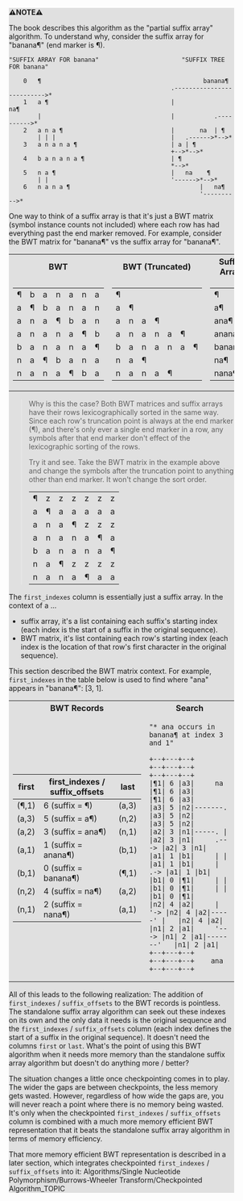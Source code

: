 <div style="margin:2em; background-color: #e0e0e0;">

<strong>⚠️NOTE️️️⚠️</strong>

The book describes this algorithm as the "partial suffix array" algorithm. To understand why, consider the suffix array for "banana¶" (end marker is ¶).

```{svgbob}
"SUFFIX ARRAY FOR banana"                       "SUFFIX TREE FOR banana"
                    
    0   ¶                                             banana¶   
                                             .-------------------------->*
    1   a ¶                                  |                na¶       
        |                                    |           .---------->*    
    2   a n a ¶                              |       na  | ¶              
        | | |                                |   .------>*-->*            
    3   a n a n a ¶                          | a | ¶                      
                                             +-->*-->*                    
    4   b a n a n a ¶                        | ¶                          
                                             *-->*                        
    5   n a ¶                                |   na    ¶                  
        | |                                  '------>*-->*                
    6   n a n a ¶                                    |   na¶          
                                                     '---------->*        
```

One way to think of a suffix array is that it's just a BWT matrix (symbol instance counts not included) where each row has had everything past the end marker removed. For example, consider the BWT matrix for "banana¶" vs the suffix array for "banana¶".

<table>
<tr><th>BWT</th><th>BWT (Truncated)</th><th>Suffix Array</th></tr>
<tr><td>

|   |   |   |   |   |   |   |
|---|---|---|---|---|---|---|
| ¶ | b | a | n | a | n | a |
| a | ¶ | b | a | n | a | n |
| a | n | a | ¶ | b | a | n |
| a | n | a | n | a | ¶ | b |
| b | a | n | a | n | a | ¶ |
| n | a | ¶ | b | a | n | a |
| n | a | n | a | ¶ | b | a |

</td><td>

|   |   |   |   |   |   |   |
|---|---|---|---|---|---|---|
| ¶ |   |   |   |   |   |   |
| a | ¶ |   |   |   |   |   |
| a | n | a | ¶ |   |   |   |
| a | n | a | n | a | ¶ |   |
| b | a | n | a | n | a | ¶ |
| n | a | ¶ |   |   |   |   |
| n | a | n | a | ¶ |   |   |

</td><td>

|         |
|---------|
| ¶       |
| a¶      |
| ana¶    |
| anana¶  |
| banana¶ |
| na¶     |
| nana¶   |

</td></tr>
</table>

> Why is this the case? Both BWT matrices and suffix arrays have their rows lexicographically sorted in the same way. Since each row's truncation point is always at the end marker (¶), and there's only ever a single end marker in a row, any symbols after that end marker don't effect of the lexicographic sorting of the rows.
> 
> Try it and see. Take the BWT matrix in the example above and change the symbols after the truncation point to anything other than end marker. It won't change the sort order.
> 
> |   |   |   |   |   |   |   |
> |---|---|---|---|---|---|---|
> | ¶ | z | z | z | z | z | z |
> | a | ¶ | a | a | a | a | a |
> | a | n | a | ¶ | z | z | z |
> | a | n | a | n | a | ¶ | a |
> | b | a | n | a | n | a | ¶ |
> | n | a | ¶ | z | z | z | z |
> | n | a | n | a | ¶ | a | a |

The `first_indexes` column is essentially just a suffix array. In the context of a ...

* suffix array, it's a list containing each suffix's starting index (each index is the start of a suffix in the original sequence).
* BWT matrix, it's list containing each row's starting index  (each index is the location of that row's first character in the original sequence).

This section described the BWT matrix context. For example, `first_indexes` in the table below is used to find where "ana" appears in "banana¶": [3, 1].

<table>
<tr><th>BWT Records</th><th>Search</th></tr>
<tr><td>

| first | first_indexes / suffix_offsets | last  |
|-------|--------------------------------|-------|
| (¶,1) | 6 (suffix = ¶)                 | (a,3) |
| (a,3) | 5 (suffix = a¶)                | (n,2) |
| (a,2) | 3 (suffix = ana¶)              | (n,1) |
| (a,1) | 1 (suffix = anana¶)            | (b,1) |
| (b,1) | 0 (suffix = banana¶)           | (¶,1) |
| (n,2) | 4 (suffix = na¶)               | (a,2) |
| (n,1) | 2 (suffix = nana¶)             | (a,1) |

</td><td>

```{svgbob}
"* ana occurs in banana¶ at index 3 and 1"

+--+---+--+           +--+---+--+           +--+---+--+         
|¶1| 6 |a3|     na    |¶1| 6 |a3|           |¶1| 6 |a3|
|a3| 5 |n2|-------.   |a3| 5 |n2|           |a3| 5 |n2|
|a2| 3 |n1|-----. |   |a2| 3 |n1|     .---> |a2| 3 |n1|
|a1| 1 |b1|     | |   |a1| 1 |b1|     | .-> |a1| 1 |b1|
|b1| 0 |¶1|     | |   |b1| 0 |¶1|     | |   |b1| 0 |¶1|
|n2| 4 |a2|     | '-> |n2| 4 |a2|-----' |   |n2| 4 |a2|
|n1| 2 |a1|     '---> |n1| 2 |a1|-------'   |n1| 2 |a1|
+--+---+--+           +--+---+--+    ana    +--+---+--+
```

</td></tr>
</table>

All of this leads to the following realization: The addition of `first_indexes` / `suffix_offsets` to the BWT records is pointless. The standalone suffix array algorithm can seek out these indexes on its own and the only data it needs is the original sequence and the `first_indexes` / `suffix_offsets` column (each index defines the start of a suffix in the original sequence). It doesn't need the columns `first` or `last`. What's the point of using this BWT algorithm when it needs more memory than the standalone suffix array algorithm but doesn't do anything more / better?

The situation changes a little once checkpointing comes in to play. The wider the gaps are between checkpoints, the less memory gets wasted. However, regardless of how wide the gaps are, you will never reach a point where there is no memory being wasted. It's only when the checkpointed `first_indexes` / `suffix_offsets` column is combined with a much more memory efficient BWT representation that it beats the standalone suffix array algorithm in terms of memory efficiency.

That more memory efficient BWT representation is described in a later section, which integrates checkpointed `first_indexes` / `suffix_offsets` into it: Algorithms/Single Nucleotide Polymorphism/Burrows-Wheeler Transform/Checkpointed Algorithm_TOPIC
</div>

